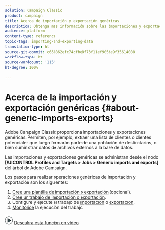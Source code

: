 ```yaml
---
solution: Campaign Classic
product: campaign
title: Acerca de importación y exportación genéricas
description: Obtenga más información sobre las importaciones y exportaciones genéricas.
audience: platform
content-type: reference
topic-tags: importing-and-exporting-data
translation-type: ht
source-git-commit: c650862efc74cfbe8f73f11ef905be9f35614088
workflow-type: ht
source-wordcount: '115'
ht-degree: 100%

---
```



# Acerca de la importación y exportación genéricas {#about-generic-imports-exports}

Adobe Campaign Classic proporciona importaciones y exportaciones genéricas. Permiten, por ejemplo, extraer una lista de clientes o clientes potenciales que luego formarán parte de una población de destinatarios, o bien suministrar datos de archivos externos a la base de datos.

Las importaciones y exportaciones genéricas se administran desde el nodo **[!UICONTROL Profiles and Targets > Jobs > Generic imports and exports]** del árbol de Adobe Campaign.

Los pasos para realizar operaciones genéricas de importación y exportación son los siguientes:

1. [Cree una plantilla de importación o exportación](../../platform/using/creating-import-export-templates.md) (opcional).
1. [Cree un trabajo de importación o exportación](../../platform/using/creating-import-export-jobs.md).
1. Configure y ejecute el trabajo de [importación](../../platform/using/executing-import-jobs.md) o [exportación](../../platform/using/executing-export-jobs.md).
1. [Monitorice](../../platform/using/monitoring-jobs-execution.md) la ejecución del trabajo.

![](assets/do-not-localize/how-to-video.png) [Descubra esta función en vídeo](../../platform/using/exporting-and-importing-profiles.md#import-profiles-video)
